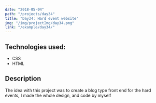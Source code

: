 ```yaml
---
date: "2018-05-04"
path: "/projects/day34"
title: "Day34: Hard event website"
img: "/img/projectImg/day34.png"
link: "/example/day34/"
---
```


## Technologies used:

- CSS
- HTML

## Description

The idea with this project was to create a blog type front end for the hard events, I made the whole design, and code by myself
